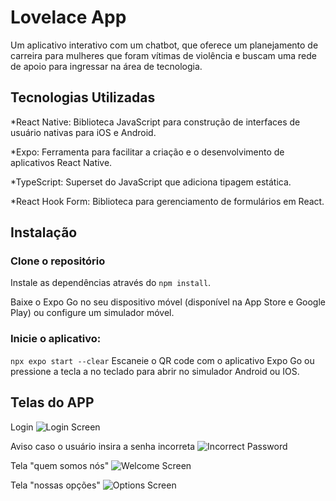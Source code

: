 # Lovelace App
Um aplicativo interativo com um chatbot, que oferece um planejamento de carreira para mulheres que foram vítimas de violência e buscam uma rede de apoio para ingressar na área de tecnologia.

## Tecnologias Utilizadas
*React Native: Biblioteca JavaScript para construção de interfaces de usuário nativas para iOS e Android.

*Expo: Ferramenta para facilitar a criação e o desenvolvimento de aplicativos React Native.

*TypeScript: Superset do JavaScript que adiciona tipagem estática.

*React Hook Form: Biblioteca para gerenciamento de formulários em React.

## Instalação
### Clone o repositório

Instale as dependências através do  ``npm install``.

Baixe o Expo Go no seu dispositivo móvel (disponível na App Store e Google Play) ou configure um simulador móvel.

### Inicie o aplicativo:

```npx expo start --clear```
Escaneie o QR code com o aplicativo Expo Go ou pressione a tecla a no teclado para abrir no simulador Android ou IOS.

## Telas do APP

Login
![Login Screen](./assets/screens-app/login.png)

Aviso caso o usuário insira a senha incorreta
![Incorrect Password](./assets/screens-app/aviso-senha-incorreta.png)

Tela "quem somos nós"
![Welcome Screen](./assets/screens-app/quem-somos-nos.png)

Tela "nossas opções"
![Options Screen](./assets/screens-app/nossas-opcoes.png)
